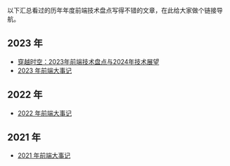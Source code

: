 以下汇总看过的历年年度前端技术盘点写得不错的文章，在此给大家做个链接导航。

## 2023 年

* [穿越时空：2023年前端技术盘点与2024年技术展望](https://mp.weixin.qq.com/s/LiygBJqMN8U_vSpAjxMibQ)
* [2023 年前端大事记](https://juejin.cn/post/7316592832189300746)

## 2022 年

* [2022 年前端大事记](https://mp.weixin.qq.com/s?__biz=Mzk0MDMwMzQyOA==&mid=2247496670&idx=1&sn=eb11d3e17981ba226827692326091db1&chksm=c2e106f5f5968fe3fcc6a3c3629d4b0de940d608e35394a4739816bbb0f38e8c653d99271a3b&=1638573446&=zh_CN#rd)

## 2021 年

* [2021 年前端大事记](https://mp.weixin.qq.com/s?__biz=Mzk0MDMwMzQyOA==&mid=2247491588&idx=1&sn=307c981a1a1acb514beda56e4d50cd18&chksm=c2e1152ff5969c390de829e865924e70c24c08c9232de1799b10a4f958d1834792a0c52be97e&token=508079022&lang=zh_CN&scene=21#wechat_redirect)
